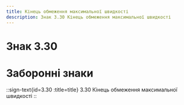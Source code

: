 ```yaml
---
title: Кінець обмеження максимальної швидкості
description: Знак 3.30 Кінець обмеження максимальної швидкості
---
```

# Знак 3.30
# Заборонні знаки
::sign-text{id=3.30 :title=title}
3.30 Кінець обмеження максимальної швидкості
::